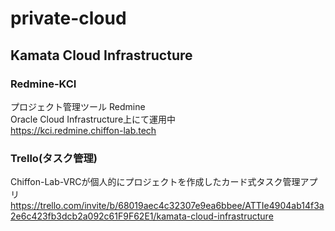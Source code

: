 # private-cloud
## Kamata Cloud Infrastructure


### Redmine-KCI
プロジェクト管理ツール Redmine  
Oracle Cloud Infrastructure上にて運用中  
https://kci.redmine.chiffon-lab.tech

### Trello(タスク管理)
Chiffon-Lab-VRCが個人的にプロジェクトを作成したカード式タスク管理アプリ
https://trello.com/invite/b/68019aec4c32307e9ea6bbee/ATTIe4904ab14f3a2e6c423fb3dcb2a092c61F9F62E1/kamata-cloud-infrastructure
